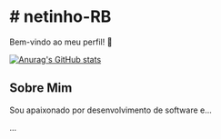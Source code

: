 

# # netinho-RB

Bem-vindo ao meu perfil! 👋

[![Anurag's GitHub stats](https://github-readme-stats.vercel.app/api?username=seu-username&show_icons=true&count_private=true&hide=stars,contribs)](https://github.com/anuraghazra/github-readme-stats)

## Sobre Mim

Sou apaixonado por desenvolvimento de software e...

...


